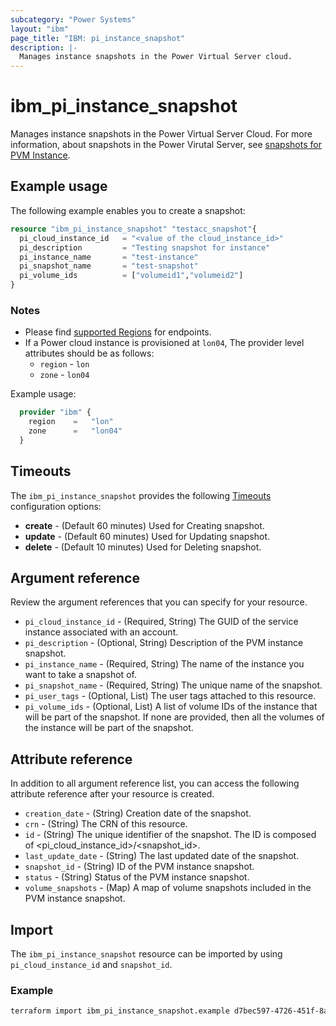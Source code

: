 ```yaml
---
subcategory: "Power Systems"
layout: "ibm"
page_title: "IBM: pi_instance_snapshot"
description: |-
  Manages instance snapshots in the Power Virtual Server cloud.
---
```


# ibm_pi_instance_snapshot

Manages instance snapshots in the Power Virtual Server Cloud. For more information, about snapshots in the Power Virutal Server, see [snapshots for PVM Instance](https://cloud.ibm.com/apidocs/power-cloud#pcloud-pvminstances-snapshots-post).

## Example usage

The following example enables you to create a snapshot:

```terraform
resource "ibm_pi_instance_snapshot" "testacc_snapshot"{
  pi_cloud_instance_id   = "<value of the cloud_instance_id>"
  pi_description         = "Testing snapshot for instance"
  pi_instance_name       = "test-instance"
  pi_snapshot_name       = "test-snapshot"
  pi_volume_ids          = ["volumeid1","volumeid2"]
}
```

### Notes

- Please find [supported Regions](https://cloud.ibm.com/apidocs/power-cloud#endpoint) for endpoints.
- If a Power cloud instance is provisioned at `lon04`, The provider level attributes should be as follows:
  - `region` - `lon`
  - `zone` - `lon04`

Example usage:

  ```terraform
    provider "ibm" {
      region    =   "lon"
      zone      =   "lon04"
    }
  ```
  
## Timeouts

The `ibm_pi_instance_snapshot` provides the following [Timeouts](https://www.terraform.io/docs/language/resources/syntax.html) configuration options:

- **create** - (Default 60 minutes) Used for Creating snapshot.
- **update** - (Default 60 minutes) Used for Updating snapshot.
- **delete** - (Default 10 minutes) Used for Deleting snapshot.

## Argument reference

Review the argument references that you can specify for your resource.

- `pi_cloud_instance_id` - (Required, String) The GUID of the service instance associated with an account.
- `pi_description` - (Optional, String) Description of the PVM instance snapshot.
- `pi_instance_name` - (Required, String) The name of the instance you want to take a snapshot of.
- `pi_snapshot_name` - (Required, String) The unique name of the snapshot.
- `pi_user_tags` - (Optional, List) The user tags attached to this resource.
- `pi_volume_ids` - (Optional, List) A list of volume IDs of the instance that will be part of the snapshot. If none are provided, then all the volumes of the instance will be part of the snapshot.

## Attribute reference

In addition to all argument reference list, you can access the following attribute reference after your resource is created.

- `creation_date` - (String) Creation date of the snapshot.
- `crn` - (String) The CRN of this resource.
- `id` - (String) The unique identifier of the snapshot. The ID is composed of <pi_cloud_instance_id>/<snapshot_id>.
- `last_update_date` - (String) The last updated date of the snapshot.
- `snapshot_id` - (String) ID of the PVM instance snapshot.
- `status` - (String) Status of the PVM instance snapshot.
- `volume_snapshots` - (Map) A map of volume snapshots included in the PVM instance snapshot.

## Import

The `ibm_pi_instance_snapshot` resource can be imported by using `pi_cloud_instance_id` and `snapshot_id`.

### Example

```bash
terraform import ibm_pi_instance_snapshot.example d7bec597-4726-451f-8a63-e62e6f19c32c/cea6651a-bc0a-4438-9f8a-a0770bbf3ebb
```
